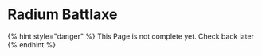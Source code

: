 # Radium Battlaxe

{% hint style="danger" %}
This Page is not complete yet. Check back later
{% endhint %}

